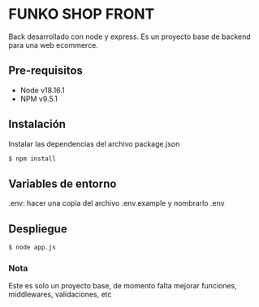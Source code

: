 # FUNKO SHOP FRONT

Back desarrollado con node y express. Es un proyecto base de backend para una web ecommerce.

## Pre-requisitos

* Node v18.16.1
* NPM v9.5.1

## Instalación
Instalar las dependencias del archivo package.json

```Bash
$ npm install
```

## Variables de entorno
.env: hacer una copia del archivo .env.example y nombrarlo .env

## Despliegue
```Bash
$ node app.js
```

### Nota
Este es solo un proyecto base, de momento falta mejorar funciones, middlewares, validaciones, etc
